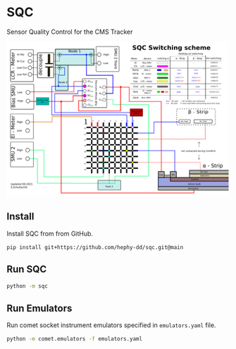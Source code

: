 # SQC

Sensor Quality Control for the CMS Tracker

![SQC switching scheme](docs/assets/sqc_switching_scheme_v3.0b.png)

## Install

Install SQC from from GitHub.

```bash
pip install git+https://github.com/hephy-dd/sqc.git@main
```

## Run SQC

```bash
python -m sqc
```

## Run Emulators

Run comet socket instrument emulators specified in `emulators.yaml` file.

```bash
python -m comet.emulators -f emulators.yaml
```
